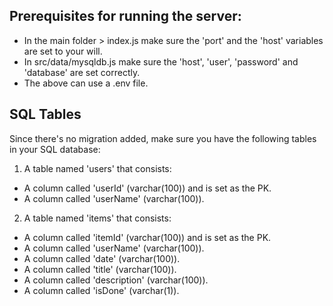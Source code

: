 ## Prerequisites for running the server:

- In the main folder > index.js make sure the 'port' and the 'host' variables are set to your will.
- In src/data/mysqldb.js make sure the 'host', 'user', 'password' and 'database' are set correctly.
- The above can use a .env file.

## SQL Tables

Since there's no migration added, make sure you have the following tables in your SQL database:

1. A table named 'users' that consists:

- A column called 'userId' (varchar(100)) and is set as the PK.
- A column called 'userName' (varchar(100)).

2. A table named 'items' that consists:

- A column called 'itemId' (varchar(100)) and is set as the PK.
- A column called 'userName' (varchar(100)).
- A column called 'date' (varchar(100)).
- A column called 'title' (varchar(100)).
- A column called 'description' (varchar(100)).
- A column called 'isDone' (varchar(1)).
